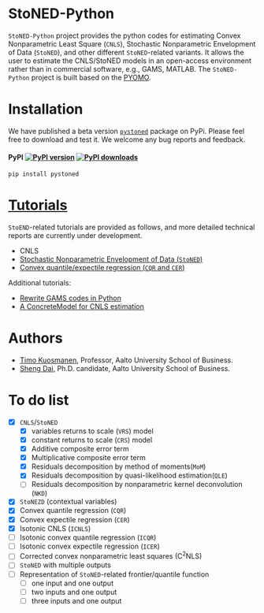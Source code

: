 # StoNED-Python

`StoNED-Python` project provides the python codes for estimating Convex Nonparametric Least Square (`CNLS`), Stochastic Nonparametric Envelopment of Data (`StoNED`), and other different `StoNED`-related variants. It allows the user to estimate the CNLS/StoNED models in an open-access environment rather than in commercial software, e.g., GAMS, MATLAB. The `StoNED-Python` project is built based on the [PYOMO](http://www.pyomo.org/). 

# Installation

We have published a beta version [`pystoned`](https://pypi.org/project/pystoned/) package on PyPi. Please feel free to download and test it. We welcome any bug reports and feedback.

#### PyPI [![PyPI version](https://img.shields.io/pypi/v/pystoned.svg?maxAge=3600)](https://pypi.org/project/pystoned/) [![PyPI downloads](https://img.shields.io/pypi/dm/pystoned.svg?maxAge=21600)](https://pypistats.org/packages/pystoned)

    pip install pystoned

# [Tutorials](https://github.com/ds2010/StoNED-Python/tree/master/Tutorials)

`StoEND`-related tutorials are provided as follows, and more detailed technical reports are currently under development.
  + CNLS
  + [Stochastic Nonparametric Envelopment of Data (`StoNED`)](https://github.com/ds2010/StoNED-Python/blob/master/Tutorials/StoNED.ipynb)
  + [Convex quantile/expectile regression (`CQR` and `CER`)](https://github.com/ds2010/StoNED-Python/blob/master/Tutorials/CQR_CER.ipynb)

Additional tutorials:
  + [Rewrite GAMS codes in Python](https://github.com/ds2010/StoNED-Python/blob/master/Tutorials/gams2python.ipynb)
  + [A ConcreteModel for CNLS estimation](https://github.com/ds2010/StoNED-Python/blob/master/Tutorials/ConcreteModel.ipynb)
  
  
# Authors

 + [Timo Kuosmanen](https://people.aalto.fi/timo.kuosmanen), Professor, Aalto University School of Business.
 + [Sheng Dai](https://www.researchgate.net/profile/Sheng_Dai8), Ph.D. candidate, Aalto University School of Business.

# To do list
- [x]  `CNLS`/`StoNED`
   - [x] variables returns to scale (`VRS`) model
   - [x] constant returns to scale (`CRS`) model
   - [x] Additive composite error term
   - [x] Multiplicative composite error term
   - [x] Residuals decomposition by method of moments(`MoM`) 
   - [x] Residuals decomposition by quasi-likelihood estimation(`QLE`)
   - [ ] Residuals decomposition by nonparametric kernel deconvolution (`NKD`)
- [x] `StoNEZD` (contextual variables)
- [x] Convex quantile regression (`CQR`)
- [x] Convex expectile regression (`CER`)
- [x] Isotonic CNLS (`ICNLS`)
- [ ] Isotonic convex quantile regression (`ICQR`)
- [ ] Isotonic convex expectile regression (`ICER`)
- [ ] Corrected convex nonparametric least squares (C<sup>2</sup>NLS)
- [ ] `StoNED` with multiple outputs
- [ ] Representation of `StoNED`-related frontier/quantile function
   - [ ] one input and one output
   - [ ] two inputs and one output 
   - [ ] three inputs and one output 
